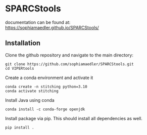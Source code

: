 # SPARCStools

documentation can be found at: https://sophiamaedler.github.io/SPARCStools/

## Installation

Clone the github repository and navigate to the main directory:

    git clone https://github.com/sophiamaedler/SPARCStools.git
    cd VIPERtools

Create a conda environment and activate it

    conda create -n stitching python=3.10
    conda activate stitching

Install Java using conda

    conda install -c conda-forge openjdk

Install package via pip. This should install all dependencies as well.

    pip install .
